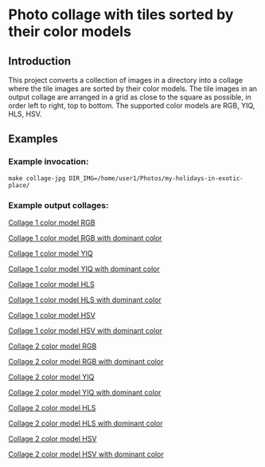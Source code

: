 Photo collage with tiles sorted by their color models
===============

Introduction
--------------

This project converts a collection of images in a directory into a collage where the tile images are sorted by their color models. The tile images in an output collage are arranged in a grid as close to the square as possible, in order left to right, top to bottom. The supported color models are RGB, YIQ, HLS, HSV.


Examples
---------------
### Example invocation:
```
make collage-jpg DIR_IMG=/home/user1/Photos/my-holidays-in-exotic-place/
```

### Example output collages:

[Collage 1 color model RGB](https://ow.cx/static/collage-berlin-rgb.jpg)

[Collage 1 color model RGB with dominant color](https://ow.cx/static/collage-berlin-rgb-dominant.jpg)

[Collage 1 color model YIQ](https://ow.cx/static/collage-berlin-yiq.jpg)

[Collage 1 color model YIQ with dominant color](https://ow.cx/static/collage-berlin-yiq-dominant.jpg)

[Collage 1 color model HLS](https://ow.cx/static/collage-berlin-hls.jpg)

[Collage 1 color model HLS with dominant color](https://ow.cx/static/collage-berlin-hls-dominant.jpg)

[Collage 1 color model HSV](https://ow.cx/static/collage-berlin-hsv.jpg)

[Collage 1 color model HSV with dominant color](https://ow.cx/static/collage-berlin-hsv-dominant.jpg)



[Collage 2 color model RGB](https://ow.cx/static/collage-siracusa-rgb.jpg)

[Collage 2 color model RGB with dominant color](https://ow.cx/static/collage-siracusa-rgb-dominant.jpg)

[Collage 2 color model YIQ](https://ow.cx/static/collage-siracusa-yiq.jpg)

[Collage 2 color model YIQ with dominant color](https://ow.cx/static/collage-siracusa-yiq-dominant.jpg)

[Collage 2 color model HLS](https://ow.cx/static/collage-siracusa-hls.jpg)

[Collage 2 color model HLS with dominant color](https://ow.cx/static/collage-siracusa-hls-dominant.jpg)

[Collage 2 color model HSV](https://ow.cx/static/collage-siracusa-hsv.jpg)

[Collage 2 color model HSV with dominant color](https://ow.cx/static/collage-siracusa-hsv-dominant.jpg)
